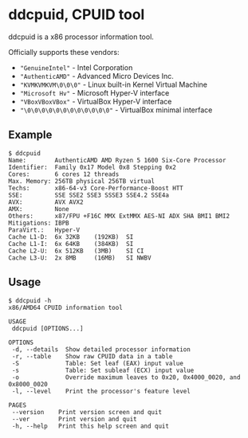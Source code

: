 

# ddcpuid, CPUID tool
ddcpuid is a x86 processor information tool.

Officially supports these vendors:
* `"GenuineIntel"` - Intel Corporation
* `"AuthenticAMD"` - Advanced Micro Devices Inc.
* `"KVMKVMKVM\0\0\0"` - Linux built-in Kernel Virtual Machine
* `"Microsoft Hv"` - Microsoft Hyper-V interface
* `"VBoxVBoxVBox"` - VirtualBox Hyper-V interface
* `"\0\0\0\0\0\0\0\0\0\0\0\0"` - VirtualBox minimal interface

## Example 
```
$ ddcpuid
Name:        AuthenticAMD AMD Ryzen 5 1600 Six-Core Processor
Identifier:  Family 0x17 Model 0x8 Stepping 0x2
Cores:       6 cores 12 threads
Max. Memory: 256TB physical 256TB virtual
Techs:       x86-64-v3 Core-Performance-Boost HTT
SSE:         SSE SSE2 SSE3 SSSE3 SSE4.2 SSE4a
AVX:         AVX AVX2
AMX:         None
Others:      x87/FPU +F16C MMX ExtMMX AES-NI ADX SHA BMI1 BMI2
Mitigations: IBPB
ParaVirt.:   Hyper-V
Cache L1-D:  6x 32KB    (192KB)  SI
Cache L1-I:  6x 64KB    (384KB)  SI
Cache L2-U:  6x 512KB   (3MB)    SI CI
Cache L3-U:  2x 8MB     (16MB)   SI NWBV
```

## Usage
```
$ ddcpuid -h
x86/AMD64 CPUID information tool

USAGE
 ddcpuid [OPTIONS...]

OPTIONS
 -d, --details  Show detailed processor information
 -r, --table    Show raw CPUID data in a table
 -S             Table: Set leaf (EAX) input value
 -s             Table: Set subleaf (ECX) input value
 -o             Override maximum leaves to 0x20, 0x4000_0020, and 0x8000_0020
 -l, --level    Print the processor's feature level

PAGES
 --version    Print version screen and quit
 --ver        Print version and quit
 -h, --help   Print this help screen and quit
```